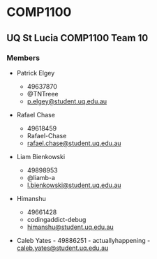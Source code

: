 # COMP1100
## UQ St Lucia COMP1100 Team 10
### Members
- Patrick Elgey
    - 49637870
    - @TNTreee
    - p.elgey@student.uq.edu.au

- Rafael Chase
    - 49618459
    - Rafael-Chase
    - rafael.chase@student.uq.edu.au

- Liam Bienkowski
    - 49898953
    - @liamb-a
    - l.bienkowski@student.uq.edu.au

- Himanshu
   - 49661428
   - codingaddict-debug
   - himanshu@student.uq.edu.au

- Caleb Yates
		- 49886251
		- actuallyhappening
		- caleb.yates@student.uq.edu.au
